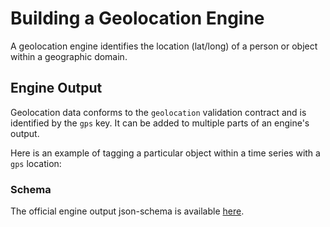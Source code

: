 # Building a Geolocation Engine

A geolocation engine identifies the location (lat/long) of a person or object within a geographic domain.

<!-- TODO  Manifest, Engine Input -->

## Engine Output

Geolocation data conforms to the `geolocation` validation contract and is identified by the `gps` key.
It can be added to multiple parts of an engine's output.

<!--TODO: Show examples of reporting geolocation at the doc, object, series, and series-object levels.
Look at this for inspiration: https://github.com/veritone/docs/pull/59/files#diff-ba4cda0a29f49605adac1e478ca37e8dR5
-->

Here is an example of tagging a particular object within a time series with a `gps` location:

[](vtn-standard-series-object.example.json ':include :type=code json')

### Schema

The official engine output json-schema is available
[here](/schemas/vtn-standard/geolocation.json ':ignore').
